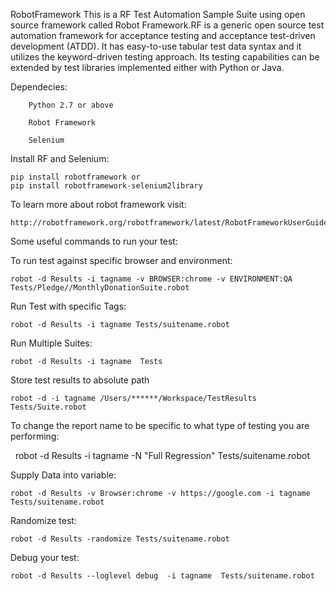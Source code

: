 RobotFramework
	This is a RF Test Automation Sample Suite using open source framework called Robot Framework.RF is a generic open source test 		automation framework for acceptance testing and acceptance test-driven development (ATDD). It has easy-to-use tabular test data 	syntax and it utilizes the keyword-driven testing approach. Its testing capabilities can be extended by test libraries 	implemented either with Python or Java.
    
 Dependecies:

        Python 2.7 or above

        Robot Framework

        Selenium

Install RF and Selenium:

	pip install robotframework or
	pip install robotframework-selenium2library
		
To learn more about robot framework visit:

	http://robotframework.org/robotframework/latest/RobotFrameworkUserGuide.html

Some useful commands to run your test:

To run test against specific browser and environment:

    robot -d Results -i tagname -v BROWSER:chrome -v ENVIRONMENT:QA  Tests/Pledge//MonthlyDonationSuite.robot

Run Test with specific Tags:

    robot -d Results -i tagname Tests/suitename.robot

Run Multiple Suites:

    robot -d Results -i tagname  Tests

Store test results to absolute path

    robot -d -i tagname /Users/******/Workspace/TestResults Tests/Suite.robot

To change the report name to be specific to what type of testing you are performing:

    robot -d Results -i tagname  -N "Full Regression" Tests/suitename.robot

Supply Data into variable:

    robot -d Results -v Browser:chrome -v https://google.com -i tagname Tests/suitename.robot

Randomize test:

    robot -d Results -randomize Tests/suitename.robot

Debug your test:

    robot -d Results --loglevel debug  -i tagname  Tests/suitename.robot
